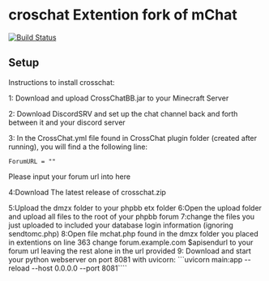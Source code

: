 croschat Extention fork of mChat
=====================

[![Build Status](https://travis-ci.org/kasimi/mChat.svg?branch=master)](https://travis-ci.org/kasimi/mChat)

## Setup
Instructions to install crosschat:

1: Download and upload CrossChatBB.jar to your Minecraft Server

2: Download DiscordSRV and set up the chat channel back and forth between it and your discord server

3: In the CrossChat.yml file found in CrossChat plugin folder (created after running), you will find a the following line:

    ForumURL = ""
    
   Please input your forum url into here
   
4:Download The latest release of crosschat.zip

5:Upload the dmzx folder to your phpbb etx folder
6:Open the upload folder and upload all files to the root of your phpbb forum
7:change the files you just uploaded to included your database login information (ignoring sendtomc.php)
8:Open file mchat.php found in the dmzx folder you placed in extentions
  on line 363 change forum.example.com $apisendurl to your forum url leaving the rest alone in the url provided
9: Download and start your python webserver on port 8081 with uvicorn:
  ```uvicorn main:app --reload --host 0.0.0.0 --port 8081````
